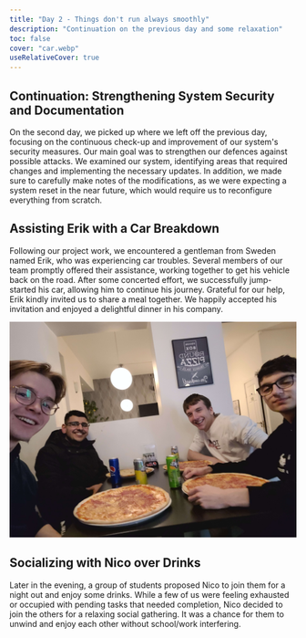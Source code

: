 ```yaml
---
title: "Day 2 - Things don't run always smoothly"
description: "Continuation on the previous day and some relaxation"
toc: false
cover: "car.webp"
useRelativeCover: true
---
```


## Continuation: Strengthening System Security and Documentation

On the second day, we picked up where we left off the previous day, focusing on the continuous check-up and improvement of our system's security measures. Our main goal was to strengthen our defences against possible attacks. We examined our system, identifying areas that required changes and implementing the necessary updates. In addition, we made sure to carefully make notes of the modifications, as we were expecting a system reset in the near future, which would require us to reconfigure everything from scratch. 

## Assisting Erik with a Car Breakdown

Following our project work, we encountered a gentleman from Sweden named Erik, who was experiencing car troubles. Several members of our team promptly offered their assistance, working together to get his vehicle back on the road. After some concerted effort, we successfully jump-started his car, allowing him to continue his journey. Grateful for our help, Erik kindly invited us to share a meal together. We happily accepted his invitation and enjoyed a delightful dinner in his company.

![Dinner Pizza Guy](./food-carguy.webp)

## Socializing with Nico over Drinks

Later in the evening, a group of students proposed Nico to join them for a night out and enjoy some drinks. While a few of us were feeling exhausted or occupied with pending tasks that needed completion, Nico decided to join the others for a relaxing social gathering. It was a chance for them to unwind and enjoy each other without school/work interfering.
